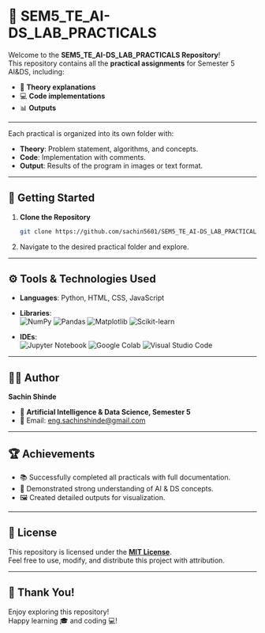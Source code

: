 
# 🌟 SEM5_TE_AI-DS_LAB_PRACTICALS

Welcome to the **SEM5_TE_AI-DS_LAB_PRACTICALS Repository**!  
This repository contains all the **practical assignments** for Semester 5 AI&DS, including:
- 📖 **Theory explanations**
- 💻 **Code implementations**
- 📊 **Outputs**

---


Each practical is organized into its own folder with:
- **Theory**: Problem statement, algorithms, and concepts.
- **Code**: Implementation with comments.
- **Output**: Results of the program in images or text format.

---

## 🚀 Getting Started

1. **Clone the Repository**  
   ```bash
   git clone https://github.com/sachin5601/SEM5_TE_AI-DS_LAB_PRACTICALS.git
   ```

2. Navigate to the desired practical folder and explore.

---

## ⚙️ Tools & Technologies Used

- **Languages**: Python, HTML, CSS, JavaScript 
- **Libraries**:  
  ![NumPy](https://img.shields.io/badge/-NumPy-013243?style=flat-square&logo=NumPy&logoColor=white) 
  ![Pandas](https://img.shields.io/badge/-Pandas-150458?style=flat-square&logo=Pandas&logoColor=white) 
  ![Matplotlib](https://img.shields.io/badge/-Matplotlib-0A0A0A?style=flat-square&logo=Matplotlib&logoColor=white) 
  ![Scikit-learn](https://img.shields.io/badge/-Scikit--learn-F7931E?style=flat-square&logo=scikit-learn&logoColor=white)

- **IDEs**:  
  ![Jupyter Notebook](https://img.shields.io/badge/-Jupyter%20Notebook-F37626?style=flat-square&logo=Jupyter&logoColor=white) 
  ![Google Colab](https://img.shields.io/badge/Google%20Colab-F9AB00?style=flat-square&logo=google-colab&logoColor=white)
  ![Visual Studio Code](https://img.shields.io/badge/-VS%20Code-007ACC?style=flat-square&logo=visual-studio-code&logoColor=white)

---



## 👨‍💻 Author

**Sachin Shinde**  
- 🌟 **Artificial Intelligence & Data Science, Semester 5**  
- 📧 Email: eng.sachinshinde@gmail.com  

---

## 🏆 Achievements
- 📚 Successfully completed all practicals with full documentation.
- 🧠 Demonstrated strong understanding of AI & DS concepts.
- 🖼️ Created detailed outputs for visualization.

---

## 📜 License

This repository is licensed under the **[MIT License](LICENSE)**.  
Feel free to use, modify, and distribute this project with attribution.

---

## 🎉 Thank You!

Enjoy exploring this repository!  
Happy learning 🎓 and coding 💻!
